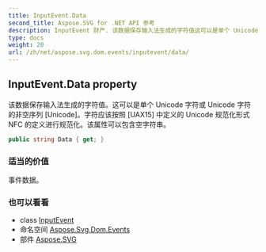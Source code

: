 ```yaml
---
title: InputEvent.Data
second_title: Aspose.SVG for .NET API 参考
description: InputEvent 财产. 该数据保存输入法生成的字符值这可以是单个 Unicode 字符或 Unicode 字符的非空序列 Unicode字符应该按照 UAX15 中定义的 Unicode 规范化形式 NFC 的定义进行规范化该属性可以包含空字符串
type: docs
weight: 20
url: /zh/net/aspose.svg.dom.events/inputevent/data/
---
```

## InputEvent.Data property

该数据保存输入法生成的字符值。这可以是单个 Unicode 字符或 Unicode 字符的非空序列 [Unicode]。字符应该按照 [UAX15] 中定义的 Unicode 规范化形式 NFC 的定义进行规范化。该属性可以包含空字符串。

```csharp
public string Data { get; }
```

### 适当的价值

事件数据。

### 也可以看看

* class [InputEvent](../)
* 命名空间 [Aspose.Svg.Dom.Events](../../inputevent/)
* 部件 [Aspose.SVG](../../../)


